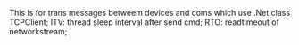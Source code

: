 This is for trans messages betweem devices and coms which use .Net class TCPClient;
ITV: thread sleep interval after send cmd;
RTO: readtimeout of networkstream;
